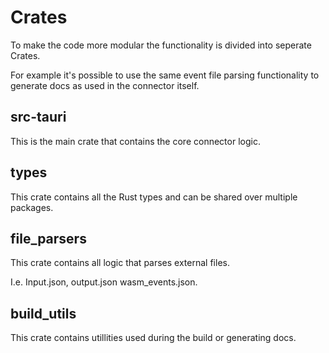 # Crates

To make the code more modular the functionality is divided into seperate Crates.

For example it's possible to use the same event file parsing functionality
to generate docs as used in the connector itself.

## src-tauri

This is the main crate that contains the core connector logic.

## types

This crate contains all the Rust types and can be shared over multiple packages.

## file_parsers

This crate contains all logic that parses external files.

I.e. Input.json, output.json wasm_events.json.

## build_utils

This crate contains utillities used during the build or generating docs.
